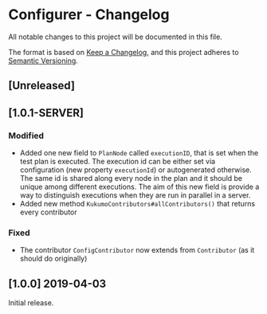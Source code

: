 # Configurer - Changelog

All notable changes to this project will be documented in this file.

The format is based on [Keep a Changelog][1],
and this project adheres to [Semantic Versioning][2].

## [Unreleased]

## [1.0.1-SERVER]
### Modified
- Added one new field to `PlanNode` called `executionID`, that is set when the test plan is 
executed. The execution id can be either set via configuration (new property `executionId`) or 
autogenerated otherwise. The same id is shared along every node in the plan and it should be 
unique among different executions. The aim of this new field is provide a way to distinguish
executions when they are run in parallel in a server.
- Added new method `KukumoContributors#allContributors()` that returns every contributor 
### Fixed
- The contributor `ConfigContributor` now extends from `Contributor` (as it should do originally)
  
## [1.0.0] 2019-04-03

Initial release.  



[1]: <https://keepachangelog.com/en/1.0.0/>
[2]: <https://semver.org/spec/v2.0.0.htm>